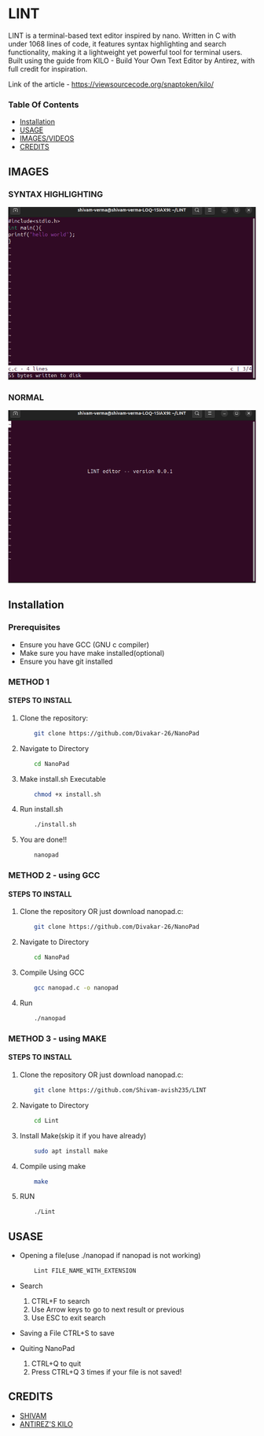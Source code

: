 # LINT 
LINT is a terminal-based text editor inspired by nano. Written in C with under 1068 lines of code, it features syntax highlighting and search functionality, making it a lightweight yet powerful tool for terminal users. Built using the guide from KILO - Build Your Own Text Editor by Antirez, with full credit for inspiration.

Link of the article - https://viewsourcecode.org/snaptoken/kilo/

### Table Of Contents
- [Installation](#installation)
- [USAGE](#usase)
- [IMAGES/VIDEOS](#IMAGES)
- [CREDITS](#credits)

## IMAGES
### SYNTAX HIGHLIGHTING
![MAIN EDITOR](https://github.com/Shivam-avish235/LINT---Lightweight-and-Intuitive-Text-Editor/blob/main/highlight_text.png)
### NORMAL
![SYNTAX](https://github.com/Shivam-avish235/LINT---Lightweight-and-Intuitive-Text-Editor/blob/main/normal.png)

## Installation

### Prerequisites
- Ensure you have GCC (GNU c compiler)
- Make sure you have make installed(optional)
- Ensure you have git installed

### METHOD 1
#### STEPS TO INSTALL
1. Clone the repository:
    ```bash
        git clone https://github.com/Divakar-26/NanoPad
2. Navigate to Directory 
    ```bash
        cd NanoPad
3. Make install.sh Executable
    ```bash
        chmod +x install.sh
4. Run install.sh
    ```bash
        ./install.sh
5. You are done!!
    ```bash
        nanopad

### METHOD 2 - using GCC
#### STEPS TO INSTALL

1. Clone the repository OR just download nanopad.c:
    ```bash
        git clone https://github.com/Divakar-26/NanoPad
2. Navigate to Directory
    ```bash
        cd NanoPad
3. Compile Using GCC
    ```bash
        gcc nanopad.c -o nanopad
4. Run
    ```bash
        ./nanopad

### METHOD 3 - using MAKE
#### STEPS TO INSTALL
1. Clone the repository OR just download nanopad.c:
    ```bash
        git clone https://github.com/Shivam-avish235/LINT
2. Navigate to Directory
    ```bash
        cd Lint
3. Install Make(skip it if you have already)
    ```bash
        sudo apt install make
4. Compile using make
    ```bash
        make
5. RUN
    ```bash
        ./Lint
    

## USASE
- Opening a file(use ./nanopad if nanopad is not working)
    ```bash
        Lint FILE_NAME_WITH_EXTENSION

- Search
    1. CTRL+F to search
    2. Use Arrow keys to go to next result or previous
    3. Use ESC to exit search

- Saving a File
    CTRL+S to save

- Quiting NanoPad
    1. CTRL+Q to quit
    2. Press CTRL+Q 3 times if your file is not saved!
       
## CREDITS

- [SHIVAM](https://github.com/Shivam-avish235)
- [ANTIREZ'S KILO](https://viewsourcecode.org/snaptoken/kilo/) 
